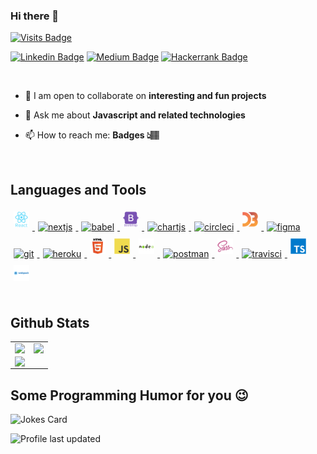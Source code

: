 ### Hi there 👋


<!--
**elcozy/elcozy** is a ✨ _special_ ✨ repository because its `README.md` (this file) appears on your GitHub profile.
-->


<!-- Connect with me -->
[![Visits Badge](https://hits.seeyoufarm.com/api/count/incr/badge.svg?url=https%3A%2F%2Fgithub.com%2Felcozy&count_bg=%2379C83D&title_bg=%23555555&icon=&icon_color=%23E7E7E7&title=visits&edge_flat=false)]([https://hits.seeyoufarm.com](https://github.com/elcozy))
<!--  [![Visits Badge](https://badges.pufler.dev/visits/elcozy/elcozy?label=Profile%20views&style=flat&color=120024)](https://elcozy.github.io/)  -->
[![Linkedin Badge](https://img.shields.io/badge/LinkedIn-0077B5?logo=linkedin&style=flat&logoColor=white&link=https://www.linkedin.com/in/chiemekam/)](https://www.linkedin.com/in/chiemekam/)
[![Medium Badge](https://img.shields.io/badge/Medium-12100E?logo=medium&style=flat&logoColor=white&link=https://www.medium.com/@elcozy/)](https://www.medium.com/@elcozy)
[![Hackerrank Badge](https://img.shields.io/badge/-Hackerrank-2EC866?logo=HackerRank&style=flat&logoColor=white&link=https://www.hackerrank.com/elcozy/)](https://www.hackerrank.com/elcozy)

</div>

<br/>

<!-- - 🌱 I’m currently learning **NodeJS**  -->

- 👯 I am open to collaborate on **interesting and fun projects**

- 💬 Ask me about **Javascript and related technologies**

- 📫 How to reach me: **Badges 👆🏽**

<br />

## Languages and Tools

<div>
      <a href="https://reactjs.org/" target="_blank"> <img style="margin: 5px" src="https://raw.githubusercontent.com/devicons/devicon/master/icons/react/react-original-wordmark.svg" alt="react" width="25" height="25" /> </a>
    <a href="https://nextjs.org/" target="_blank"> <img style="margin: 5px" src="https://upload.wikimedia.org/wikipedia/commons/8/8e/Nextjs-logo.svg" alt="nextjs" width="25" height="25" /> </a><a href="https://babeljs.io/" target="_blank"> <img style="margin: 5px" src="https://www.vectorlogo.zone/logos/babeljs/babeljs-icon.svg" alt="babel" width="25" height="25" /> </a>
    <a href="https://getbootstrap.com" target="_blank"> <img style="margin: 5px" src="https://raw.githubusercontent.com/devicons/devicon/master/icons/bootstrap/bootstrap-plain-wordmark.svg" alt="bootstrap" width="25" height="25" /> </a>
    <a href="https://www.chartjs.org" target="_blank"> <img style="margin: 5px" src="https://www.chartjs.org/media/logo-title.svg" alt="chartjs" width="25" height="25" /> </a>
    <a href="https://circleci.com" target="_blank"> <img style="margin: 5px" src="https://www.vectorlogo.zone/logos/circleci/circleci-icon.svg" alt="circleci" width="25" height="25" /> </a>
    <a href="https://d3js.org/" target="_blank"> <img style="margin: 5px" src="https://raw.githubusercontent.com/devicons/devicon/master/icons/d3js/d3js-original.svg" alt="d3js" width="25" height="25" /> </a>
  <a href="https://www.figma.com/" target="_blank"> <img style="margin: 5px" src="https://www.vectorlogo.zone/logos/figma/figma-icon.svg" alt="figma" width="25" height="25" /> </a>
    <a href="https://git-scm.com/" target="_blank"> <img style="margin: 5px" src="https://www.vectorlogo.zone/logos/git-scm/git-scm-icon.svg" alt="git" width="25" height="25" /> </a>
   <a href="https://heroku.com" target="_blank"> <img style="margin: 5px" src="https://www.vectorlogo.zone/logos/heroku/heroku-icon.svg" alt="heroku" width="25" height="25" /> </a>
    <a href="https://www.w3.org/html/" target="_blank"> <img style="margin: 5px" src="https://raw.githubusercontent.com/devicons/devicon/master/icons/html5/html5-original-wordmark.svg" alt="html5" width="25" height="25" /> </a>
 <a href="https://developer.mozilla.org/en-US/docs/Web/JavaScript" target="_blank">
        <img style="margin: 5px" src="https://raw.githubusercontent.com/devicons/devicon/master/icons/javascript/javascript-original.svg" alt="javascript" width="25" height="25" />
    </a>
    <a href="https://nodejs.org" target="_blank"> <img style="margin: 5px" src="https://raw.githubusercontent.com/devicons/devicon/master/icons/nodejs/nodejs-original-wordmark.svg" alt="nodejs" width="25" height="25" /> </a>
   <a href="https://postman.com" target="_blank"> <img style="margin: 5px" src="https://www.vectorlogo.zone/logos/getpostman/getpostman-icon.svg" alt="postman" width="25" height="25" /> </a>
    <a href="https://sass-lang.com" target="_blank"> <img style="margin: 5px" src="https://raw.githubusercontent.com/devicons/devicon/master/icons/sass/sass-original.svg" alt="sass" width="25" height="25" /> </a>
    <a href="https://travis-ci.org" target="_blank"> <img style="margin: 5px" src="https://www.vectorlogo.zone/logos/travis-ci/travis-ci-icon.svg" alt="travisci" width="25" height="25" /> </a>
    <a href="https://www.typescriptlang.org/" target="_blank"> <img style="margin: 5px" src="https://raw.githubusercontent.com/devicons/devicon/master/icons/typescript/typescript-original.svg" alt="typescript" width="25" height="25" /> </a>
    <a href="https://webpack.js.org" target="_blank">
        <img style="margin: 5px" src="https://raw.githubusercontent.com/devicons/devicon/d00d0969292a6569d45b06d3f350f463a0107b0d/icons/webpack/webpack-original-wordmark.svg" alt="webpack" width="25" height="25" />
    </a>
  
</div>

<br/>

## Github Stats

<table>
   <tr>
      <td valign="top">
         <img src="https://github-readme-stats.vercel.app/api?username=elcozy&show_icons=true&count_private=true&hide_border=true&theme=react" align="left" style="width: 100%" />
      </td>
      <td valign="top">
         <img src="https://github-readme-streak-stats.herokuapp.com/?user=elcozy&theme=react" align="left" style="width: 100%" />
      </td>
   </tr>
   <tr>
      <td valign="top" colspan="2">
         <img src="https://github-readme-stats.vercel.app/api/top-langs/?username=elcozy&hide_border=true&layout=compact&theme=react" align="left" style="width: 100%" />
      </td>
   </tr>
</table>

## Some Programming Humor for you 😉

![Jokes Card](https://readme-jokes.vercel.app/api?theme=react)

![Profile last updated](https://img.shields.io/github/last-commit/elcozy/elcozy/master?label=Last%20updated&style=flat&color=120024)
